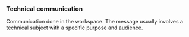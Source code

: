 ### Technical communication
Communication done in the workspace. The message usually involves a technical subject with a specific purpose and audience.
